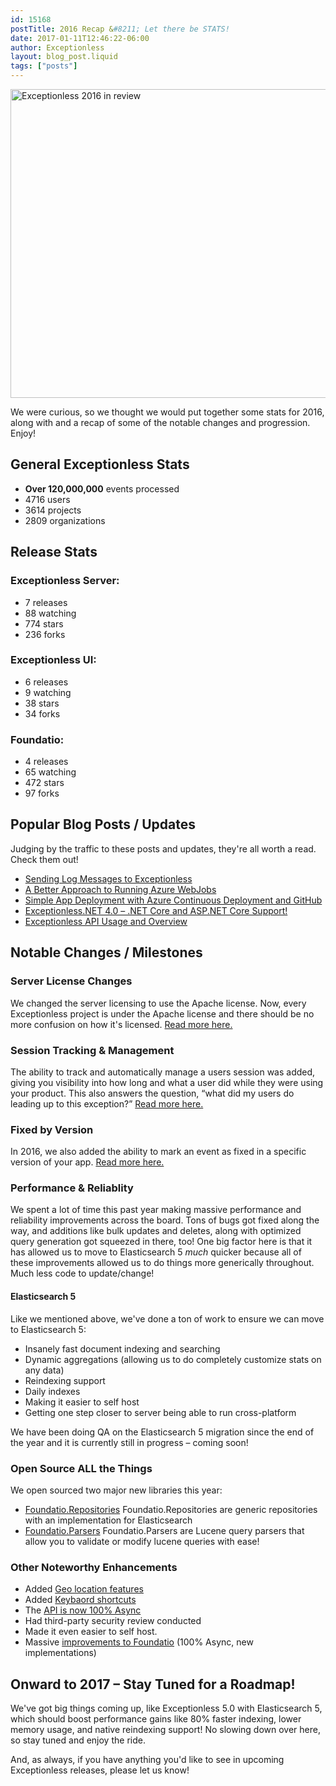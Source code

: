 ```yaml
---
id: 15168
postTitle: 2016 Recap &#8211; Let there be STATS!
date: 2017-01-11T12:46:22-06:00
author: Exceptionless
layout: blog_post.liquid
tags: ["posts"]
---
```

[<img loading="lazy" class="aligncenter wp-image-15174 size-large" src="/assets/2016-in-review-1024x538.jpg" alt="Exceptionless 2016 in review" width="940" height="494" data-id="15174" srcset="/assets/2016-in-review-1024x538.jpg 1024w, /assets/2016-in-review-300x158.jpg 300w, /assets/2016-in-review-768x403.jpg 768w, /assets/2016-in-review.jpg 1200w" sizes="(max-width: 940px) 100vw, 940px" />](/2016-recap-let-stats/)

We were curious, so we thought we would put together some stats for 2016, along with and a recap of some of the notable changes and progression. Enjoy!

## General Exceptionless Stats

* **Over 120,000,000** events processed
* 4716 users
* 3614 projects
* 2809 organizations

<!--more-->

## Release Stats

### Exceptionless Server:

* 7 releases
* 88 watching
* 774 stars
* 236 forks

### Exceptionless UI:

* 6 releases
* 9 watching
* 38 stars
* 34 forks

### Foundatio:

* 4 releases
* 65 watching
* 472 stars
* 97 forks

## Popular Blog Posts / Updates

Judging by the traffic to these posts and updates, they're all worth a read. Check them out!

* [Sending Log Messages to Exceptionless](/sending-log-messages-to-exceptionless/)
* [A Better Approach to Running Azure WebJobs](/better-approach-running-azure-webjobs/)
* [Simple App Deployment with Azure Continuous Deployment and GitHub](/simple-app-deployment-azure-continuous-deployment-github/)
* [Exceptionless.NET 4.0 &#8211; .NET Core and ASP.NET Core Support!](/exceptionless-4-0-net-core-asp-net-core-support/)
* [Exceptionless API Usage and Overview](/exceptionless-api-usage-and-overview/)

## Notable Changes / Milestones

### Server License Changes

We changed the server licensing to use the Apache license. Now, every Exceptionless project is under the Apache license and there should be no more confusion on how it's licensed. [Read more here.](/new-releases-for-all-the-codes-exceptionless-3-2/)

### Session Tracking & Management

The ability to track and automatically manage a users session was added, giving you visibility into how long and what a user did while they were using your product. This also answers the question, &#8220;what did my users do leading up to this exception?&#8221; [Read more here.](/track-view-user-session-data-exceptionless/)

### Fixed by Version

In 2016, we also added the ability to mark an event as fixed in a specific version of your app. [Read more here.](/set-application-version-for-improved-regression-notifications-and-stacking/)

### Performance & Reliablity

We spent a lot of time this past year making massive performance and reliability improvements across the board. Tons of bugs got fixed along the way, and additions like bulk updates and deletes, along with optimized query generation got squeezed in there, too! One big factor here is that it has allowed us to move to Elasticsearch 5 _much_ quicker because all of these improvements allowed us to do things more generically throughout. Much less code to update/change!

#### Elasticsearch 5

Like we mentioned above, we've done a ton of work to ensure we can move to Elasticsearch 5:

* Insanely fast document indexing and searching
* Dynamic aggregations (allowing us to do completely customize stats on any data)
* Reindexing support
* Daily indexes
* Making it easier to self host
* Getting one step closer to server being able to run cross-platform

We have been doing QA on the Elasticsearch 5 migration since the end of the year and it is currently still in progress &#8211; coming soon!

### Open Source ALL the Things

We open sourced two major new libraries this year:

* <a href="https://github.com/exceptionless/Foundatio.Repositories" target="_blank">Foundatio.Repositories</a>
    Foundatio.Repositories are generic repositories with an implementation for Elasticsearch
* <a href="https://github.com/exceptionless/Foundatio.Parsers" target="_blank">Foundatio.Parsers</a>
    Foundatio.Parsers are Lucene query parsers that allow you to validate or modify lucene queries with ease!

### Other Noteworthy Enhancements

* Added [Geo location features](/add-reverse-geocoding-to-your-app/)
* Added [Keybaord shortcuts](/exceptionless-keyboard-shortcuts/)
* The [API is now 100% Async](/introducing-foundatio-3-0-async-efficiency/)
* Had third-party security review conducted
* Made it even easier to self host.
* Massive [improvements to Foundatio](/foundatio-featured-net-blog-version-4-0-release/) (100% Async, new implementations)

## Onward to 2017 &#8211; Stay Tuned for a Roadmap!

We've got big things coming up, like Exceptionless 5.0 with Elasticsearch 5, which should boost performance gains like 80% faster indexing, lower memory usage, and native reindexing support! No slowing down over here, so stay tuned and enjoy the ride.

And, as always, if you have anything you'd like to see in upcoming Exceptionless releases, please let us know!
